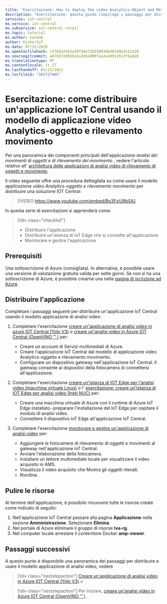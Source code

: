 ```yaml
---
title: 'Esercitazione: How to deploy the video Analytics-Object and Motion Detection Azure IoT Central Application Template'
description: "Esercitazione: questa guida riepiloga i passaggi per distribuire un'applicazione IoT Central di Azure usando il modello di applicazione video Analytics-oggetto e rilevamento movimento."
services: iot-central
ms.service: iot-central
ms.subservice: iot-central-retail
ms.topic: tutorial
ms.author: nandab
author: KishorIoT
ms.date: 07/31/2020
ms.openlocfilehash: c578da7e83a39f84e72b550038bd87dde3c61d28
ms.sourcegitcommit: a67b972d655a5a2d5e909faa2ea0911912f6a828
ms.translationtype: MT
ms.contentlocale: it-IT
ms.lasthandoff: 03/23/2021
ms.locfileid: "101727465"
---
```

# <a name="tutorial-how-to-deploy-an-iot-central-application-using-the-video-analytics---object-and-motion-detection-application-template"></a>Esercitazione: come distribuire un'applicazione IoT Central usando il modello di applicazione video Analytics-oggetto e rilevamento movimento

Per una panoramica dei componenti principali dell'applicazione *analisi dei movimenti di oggetti e di rilevamento del movimento* , vedere l'articolo relativo all' [architettura delle applicazioni di analisi video di rilevamento di oggetti e movimento](architecture-video-analytics.md).

Il video seguente offre una procedura dettagliata su come usare il _modello applicazione video Analytics-oggetto e rilevamento movimento_ per distribuire una soluzione IOT Central:

> [!VIDEO https://www.youtube.com/embed/Bo3FziU9bSA]

In questa serie di esercitazioni si apprenderà come:

> [!div class="checklist"]
> * Distribuire l'applicazione
> * Distribuire un'istanza di IoT Edge che si connette all'applicazione
> * Monitorare e gestire l'applicazione

## <a name="prerequisites"></a>Prerequisiti

Una sottoscrizione di Azure (consigliata). In alternativa, è possibile usare una versione di valutazione gratuita valida per sette giorni. Se non si ha una sottoscrizione di Azure, è possibile crearne una nella [pagina di iscrizione ad Azure](https://aka.ms/createazuresubscription).

## <a name="deploy-the-application"></a>Distribuire l'applicazione

Completare i passaggi seguenti per distribuire un'applicazione IoT Central usando il modello applicazione di analisi video:

1. Completare l'esercitazione [creare un'applicazione di analisi video in azure IOT Central (Yolo V3)](tutorial-video-analytics-create-app-yolo-v3.md) o [creare un'analisi video in Azure IOT Central (OpenVINO &trade; )](tutorial-video-analytics-create-app-openvino.md) per:
    - Creare un account di Servizi multimediali di Azure.
    - Creare l'applicazione IoT Central dal modello di applicazione video Analytics-oggetto e rilevamento movimento.
    - Configurare un dispositivo gateway nell'applicazione IoT Central. Il gateway consente ai dispositivi della fotocamera di connettersi all'applicazione.

1. Completare l'esercitazione [creare un'istanza di IOT Edge per l'analisi video (macchina virtuale Linux)](tutorial-video-analytics-iot-edge-vm.md) o l' [esercitazione: creare un'istanza di IOT Edge per analisi video (Intel NUC)](tutorial-video-analytics-iot-edge-nuc.md) per:
    - Creare una macchina virtuale di Azure con il runtime di Azure IoT Edge installato.-preparare l'installazione del IoT Edge per ospitare il modulo di analisi video.
    - Connettere il dispositivo IoT Edge all'applicazione IoT Central.

1. Completare l'esercitazione [monitorare e gestire un'applicazione di analisi video](tutorial-video-analytics-manage.md) per:
    - Aggiungere le fotocamere di rilevamento di oggetti e movimenti al gateway nell'applicazione IoT Central.
    - Avviare l'elaborazione della fotocamera.
    - Installare un lettore multimediale locale per visualizzare il video acquisito in AMS.
    - Visualizza il video acquisito che Mostra gli oggetti rilevati.
    - Riordina.

## <a name="clean-up-resources"></a>Pulire le risorse

Al termine dell'applicazione, è possibile rimuovere tutte le risorse create come indicato di seguito:

1. Nell'applicazione IoT Central passare alla pagina **Applicazione** nella sezione **Amministrazione**. Selezionare **Elimina**.
1. Nel portale di Azure eliminare il gruppo di risorse **lva-rg**.
1. Nel computer locale arrestare il contenitore Docker **amp-viewer**.

## <a name="next-steps"></a>Passaggi successivi

A questo punto è disponibile una panoramica dei passaggi per distribuire e usare il modello applicazione di analisi video, vedere

> [!div class="nextstepaction"]
> [Creare un'applicazione di analisi video in Azure IOT Central (Yolo V3)](tutorial-video-analytics-create-app-yolo-v3.md) o

> [!div class="nextstepaction"]
> Per iniziare, [creare un'analisi video in Azure IOT Central (OpenVINO &trade; )](tutorial-video-analytics-create-app-openvino.md) .